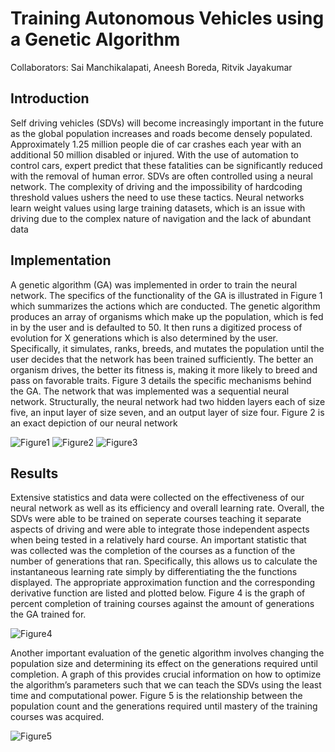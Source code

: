# Training Autonomous Vehicles using a Genetic Algorithm

Collaborators: Sai Manchikalapati, Aneesh Boreda, Ritvik Jayakumar

## Introduction

Self driving vehicles (SDVs) will become increasingly important in the future as the global population increases and roads become densely populated. Approximately 1.25 million people die of car crashes each year with an additional 50 million disabled or injured. With the use of automation to control cars, expert predict that these fatalities can be significantly reduced with the removal of human error. SDVs are often controlled using a neural network. The complexity of driving and the impossibility of hardcoding threshold values ushers the need to use these tactics. Neural networks learn weight values using large training datasets, which is an issue with driving due to the complex nature of navigation and the lack of abundant data

## Implementation

A  genetic algorithm (GA) was implemented in order to train the neural network. The specifics of the functionality of the GA is illustrated in Figure 1 which summarizes the actions which are conducted. The genetic algorithm produces an array of organisms which make up the population, which is  fed in by the user and is defaulted to 50. It then runs a digitized process of evolution for X  generations which is also determined by the user. Specifically, it simulates, ranks, breeds, and mutates the population until the user decides that the network has been trained sufficiently. The better an organism drives, the better its fitness is, making it more likely to breed and pass on favorable traits. Figure 3 details the specific mechanisms behind the GA.
The network that was implemented was a sequential neural network. Structurally, the neural network had two hidden layers each of size five, an input layer of size seven, and an output layer of size four. Figure 2 is an exact depiction of our neural network


![Figure1](https://github.com/Sai-M021/GA-Self-Driving-Vehicle/blob/master/Figure1.png?raw=true)
![Figure2](https://github.com/Sai-M021/GA-Self-Driving-Vehicle/blob/master/Figure2.png?raw=true)
![Figure3](https://github.com/Sai-M021/GA-Self-Driving-Vehicle/blob/master/Figure3.png?raw=true)

## Results

Extensive statistics and data were collected on the effectiveness of our neural network as well as its efficiency and overall learning rate. Overall, the SDVs were able to be trained on seperate courses teaching it separate aspects of driving and were able to integrate those independent aspects when being tested in a relatively hard course. An important statistic that was collected was the completion of the courses as a function of the number of generations that ran. Specifically, this allows us to calculate the instantaneous learning rate simply by differentiating the the functions displayed. The appropriate approximation function and the corresponding derivative function are listed and plotted below. Figure 4 is the graph of percent completion of training courses against the amount of generations the GA trained for. 

![Figure4](https://github.com/Sai-M021/GA-Self-Driving-Vehicle/blob/master/Figure4.png?raw=true)

Another important evaluation of the genetic algorithm involves changing the population size and determining its effect on the generations required until completion. A graph of this provides crucial information on how to optimize the algorithm’s parameters such that we can teach the SDVs using the least time and computational power. Figure 5 is the relationship between the population count and the generations required until mastery of the training courses was acquired.

![Figure5](https://github.com/Sai-M021/GA-Self-Driving-Vehicle/blob/master/Figure5.png?raw=true)


